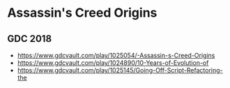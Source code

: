 # Assassin's Creed Origins

## GDC 2018

- https://www.gdcvault.com/play/1025054/-Assassin-s-Creed-Origins
- https://www.gdcvault.com/play/1024890/10-Years-of-Evolution-of
- https://www.gdcvault.com/play/1025145/Going-Off-Script-Refactoring-the

